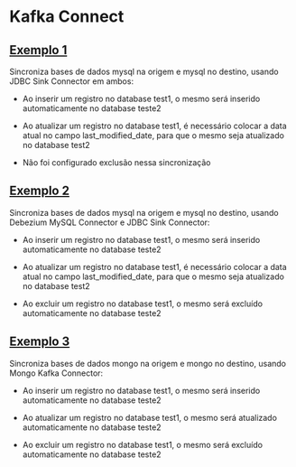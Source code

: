 # Kafka Connect

## [Exemplo 1](https://github.com/sammubr/kafka-connect/tree/main/example1)

Sincroniza bases de dados mysql na origem e mysql no destino, usando JDBC Sink Connector em ambos:

- Ao inserir um registro no database test1, o mesmo será inserido automaticamente no database teste2

- Ao atualizar um registro no database test1, é necessário colocar a data atual no campo last_modified_date, para que o mesmo seja atualizado no database test2

- Não foi configurado exclusão nessa sincronização

## [Exemplo 2](https://github.com/sammubr/kafka-connect/tree/main/example2)

Sincroniza bases de dados mysql na origem e mysql no destino, usando Debezium MySQL Connector e JDBC Sink Connector:

- Ao inserir um registro no database test1, o mesmo será inserido automaticamente no database teste2

- Ao atualizar um registro no database test1, é necessário colocar a data atual no campo last_modified_date, para que o mesmo seja atualizado no database test2

- Ao excluir um registro no database test1, o mesmo será excluído automaticamente no database teste2

## [Exemplo 3](https://github.com/sammubr/kafka-connect/tree/main/example3)

Sincroniza bases de dados mongo na origem e mongo no destino, usando Mongo Kafka Connector:

- Ao inserir um registro no database test1, o mesmo será inserido automaticamente no database teste2

- Ao atualizar um registro no database test1, o mesmo será atualizado automaticamente no database teste2

- Ao excluir um registro no database test1, o mesmo será excluído automaticamente no database teste2
